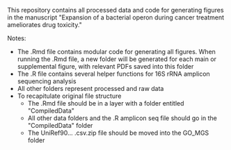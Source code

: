 This repository contains all processed data and code for generating figures in the manuscript "Expansion of a bacterial operon during cancer treatment ameliorates drug toxicity."

Notes: 
 - The .Rmd file contains modular code for generating all figures. When running the .Rmd file, a new folder will be generated for each main or supplemental figure, with relevant PDFs saved into this folder
 - The .R file contains several helper functions for 16S rRNA amplicon sequencing analysis
 - All other folders represent processed and raw data
 - To recapitulate original file structure
     - The .Rmd file should be in a layer with a folder entitled "CompiledData"
     - All other data folders and the .R amplicon seq file should go in the "CompiledData" folder
     - The UniRef90... .csv.zip file should be moved into the GO_MGS folder
  
  
